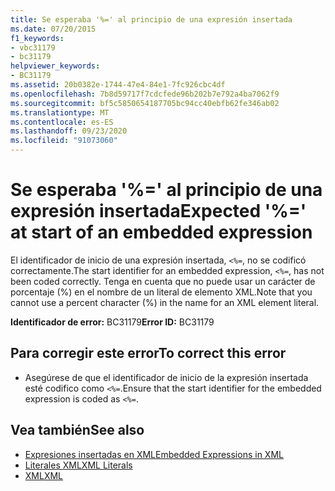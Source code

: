 ```yaml
---
title: Se esperaba '%=' al principio de una expresión insertada
ms.date: 07/20/2015
f1_keywords:
- vbc31179
- bc31179
helpviewer_keywords:
- BC31179
ms.assetid: 20b0382e-1744-47e4-84e1-7fc926cbc4df
ms.openlocfilehash: 7b8d59717f7cdcfede96b202b7e792a4ba7062f9
ms.sourcegitcommit: bf5c5850654187705bc94cc40ebfb62fe346ab02
ms.translationtype: MT
ms.contentlocale: es-ES
ms.lasthandoff: 09/23/2020
ms.locfileid: "91073060"
---
```

# <a name="expected--at-start-of-an-embedded-expression"></a><span data-ttu-id="ce334-102">Se esperaba '%=' al principio de una expresión insertada</span><span class="sxs-lookup"><span data-stu-id="ce334-102">Expected '%=' at start of an embedded expression</span></span>

<span data-ttu-id="ce334-103">El identificador de inicio de una expresión insertada, `<%=`, no se codificó correctamente.</span><span class="sxs-lookup"><span data-stu-id="ce334-103">The start identifier for an embedded expression, `<%=`, has not been coded correctly.</span></span> <span data-ttu-id="ce334-104">Tenga en cuenta que no puede usar un carácter de porcentaje (%) en el nombre de un literal de elemento XML.</span><span class="sxs-lookup"><span data-stu-id="ce334-104">Note that you cannot use a percent character (%) in the name for an XML element literal.</span></span>  
  
 <span data-ttu-id="ce334-105">**Identificador de error:** BC31179</span><span class="sxs-lookup"><span data-stu-id="ce334-105">**Error ID:** BC31179</span></span>  
  
## <a name="to-correct-this-error"></a><span data-ttu-id="ce334-106">Para corregir este error</span><span class="sxs-lookup"><span data-stu-id="ce334-106">To correct this error</span></span>  
  
- <span data-ttu-id="ce334-107">Asegúrese de que el identificador de inicio de la expresión  insertada esté codifico como `<%=`.</span><span class="sxs-lookup"><span data-stu-id="ce334-107">Ensure that the start identifier for the embedded expression is coded as `<%=`.</span></span>  
  
## <a name="see-also"></a><span data-ttu-id="ce334-108">Vea también</span><span class="sxs-lookup"><span data-stu-id="ce334-108">See also</span></span>

- [<span data-ttu-id="ce334-109">Expresiones insertadas en XML</span><span class="sxs-lookup"><span data-stu-id="ce334-109">Embedded Expressions in XML</span></span>](../programming-guide/language-features/xml/embedded-expressions-in-xml.md)
- [<span data-ttu-id="ce334-110">Literales XML</span><span class="sxs-lookup"><span data-stu-id="ce334-110">XML Literals</span></span>](../language-reference/xml-literals/index.md)
- [<span data-ttu-id="ce334-111">XML</span><span class="sxs-lookup"><span data-stu-id="ce334-111">XML</span></span>](../programming-guide/language-features/xml/index.md)
